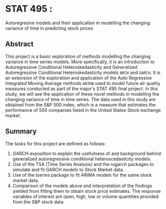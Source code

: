 # STAT 495 : 

Autoregresive models and their application in modelling the changing variance of time in predicting stock prices

## Abstract

This project is a basic exploration of methods modelling the changing variance in time series models. More specifically, it is an introduction to Autoregressive Conditional Heteroskedasticity and Generalized Autoregressive Conditional Heteroskedasticity models `ARCH` and `GARCH`. It is an extension of the exploration and application of the Auto Regressive Integrated Moving Average methods `ARIMA` used to model future air quality measures conducted as part of the major's STAT 495 final project. In this study, we will see the application of these novel methods in modelling the changing variance of time in time series. The data used in this study are obtained from the S&P 500 index, which is a measure that estimates the performance of 500 companies listed in the United States Stock exchange market.

## Summary

The tasks for this project are defined as follows:

1. GARCH exposition to explain the usefulness of and background behind generalized autoregressive conditional heteroscedasticity models.
2. Use of the TSA (Time Series Analysis) and the rugarch packages to simulate and fit GARCH models to Stock Market data.
3. Use of the tseries package to fit ARIMA models for the same stock market data.
4. Comparison of the models above and interpretation of the findings yielded from fitting them to obtain stock price estimates. The response variables of interest are open, high, low or volume quantities provided from the S&P stock data.
